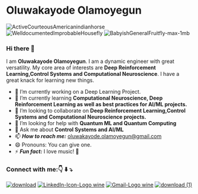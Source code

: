 



# **Oluwakayode Olamoyegun**

![ActiveCourteousAmericanindianhorse](https://user-images.githubusercontent.com/52291447/116824170-b70a4800-ab80-11eb-95f4-bc7e56c735a4.gif)  ![WelldocumentedImprobableHousefly](https://user-images.githubusercontent.com/52291447/116824940-a956c180-ab84-11eb-94ae-9124b86450fc.gif)        ![BabyishGeneralFruitfly-max-1mb](https://user-images.githubusercontent.com/52291447/116824420-000ecc00-ab82-11eb-8f54-c58f8a7390ac.gif)




### Hi there 👋
I am **Oluwakayode Olamoyegun**. I am a dynamic engineer with great versatility. My core area of interests are **Deep Reinforcement Learning,Control Systems and Computational Neuroscience**. I have a great knack for learning new things.
- 🔭 I’m currently working on a Deep Learning Project.
- 🌱 I’m currently learning **Computational Neuroscience, Deep Reinforcement Learning as well as best practices for AI/ML projects.**
- 👯 I’m looking to collaborate on **Deep Reinforcement Learning,Control Systems and Computational Neuroscience projects.**
- 🤔 I’m looking for help with **Quantum ML and Quantum Computing**
- 💬 Ask me about **Control Systems and AI/ML**
- 📫 ***How to reach me:*** oluwakayode.olamoyegun@gmail.com
- 😄 Pronouns: You can give one.
- ⚡ ***Fun fact:*** I love music! :musical_score:





### **Connect with me:**:point_down: :arrow_down: :arrow_heading_down:

[![download](https://user-images.githubusercontent.com/52291447/116795575-ef9d1980-aacd-11eb-862b-06f224433d16.png)](https://twitter.com/Olamoyegun_Kay)     [![LinkedIn-Icon-Logo wine](https://user-images.githubusercontent.com/52291447/116795606-18bdaa00-aace-11eb-940b-0740dfeb8309.png)](https://www.linkedin.com/in/oluwakayode-olamoyegun-a6994736/)  [![Gmail-Logo wine](https://user-images.githubusercontent.com/52291447/116795621-3ee34a00-aace-11eb-9155-3e185ff83a85.png)](oluwakayode.olamoyegun@gmail.com)  [![download (1)](https://user-images.githubusercontent.com/52291447/116795671-a0a3b400-aace-11eb-9ed2-a5467ee7b44c.png)](https://www.kaggle.com/olamoyegunkayode)


<!--
**Spirit-Kay/Spirit-Kay** is a ✨ _special_ ✨ repository because its `README.md` (this file) appears on your GitHub profile.

Here are some ideas to get you started:


-->
